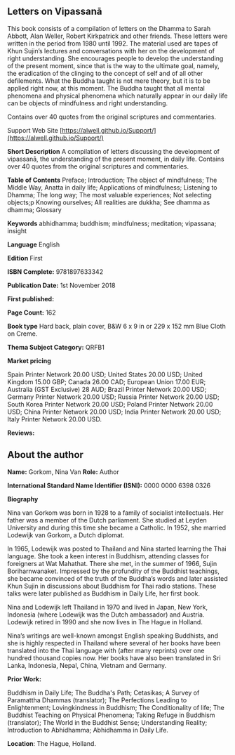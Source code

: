## Letters on Vipassanā

This book consists of a compilation of letters on the Dhamma to Sarah Abbott, Alan Weller, Robert Kirkpatrick and other friends. These letters were written in the period from 1980 until 1992. The material used are tapes of Khun Sujin’s lectures and conversations with her on the development of right understanding. She encourages people to develop the understanding of the present moment, since that is the way to the ultimate goal, namely, the eradication of the clinging to the concept of self and of all other defilements. What the Buddha taught is not mere theory, but it is to be applied right now, at this moment. The Buddha taught that all mental phenomena and physical phenomena which naturally appear in our daily life can be objects of mindfulness and right understanding.

Contains over 40 quotes from the original scriptures and commentaries.



 Support Web Site [https://alwell.github.io/Support/](https://alwell.github.io/Support/)

**Short Description** A compilation of letters discussing the development of vipassanā, the understanding of the present moment, in daily life. Contains over 40 quotes from the original scriptures and commentaries.  


**Table of Contents** Preface; Introduction; The object of mindfulness; The Middle Way, Anatta in daily life; Applications of mindfulness; Listening to Dhamma; The long way; The most valuable experiences; Not selecting objects;p Knowing ourselves; All realities are dukkha; See dhamma as dhamma; Glossary

**Keywords** abhidhamma; buddhism; mindfulness; meditation; vipassana; insight

**Language** English

**Edition** First

**ISBN Complete:** 9781897633342

**Publication Date:** 1st November 2018

**First published:** 

**Page Count:** 162

**Book type** Hard back, plain cover, B&W 6 x 9 in or 229 x 152 mm Blue Cloth on Creme.

**Thema Subject Category:** QRFB1

**Market pricing**

Spain Printer Network 	20.00 USD;
United States 	20.00 USD;
United Kingdom 	15.00 GBP;
Canada 	26.00 CAD;
European Union 	17.00 EUR;
Australia (GST Exclusive) 28 AUD;
Brazil Printer Network 	20.00 USD;
Germany Printer Network 20.00 USD;
Russia Printer Network 	20.00 USD;
South Korea Printer Network 	20.00 USD;
Poland Printer Network 	20.00 USD; 
China Printer Network 	20.00 USD; 
India Printer Network 	20.00 USD; 
Italy Printer Network 	20.00 USD. 

**Reviews:**

## About the author

**Name:** Gorkom, Nina Van 	**Role:** Author	

**International Standard Name Identifier (ISNI):** 0000 0000 6398 0326

**Biography**

Nina van Gorkom was born in 1928 to a family of socialist intellectuals. Her father was a member of the Dutch parliament. She studied at Leyden University and during this time she became a Catholic. In 1952, she married Lodewijk van Gorkom, a Dutch diplomat.

In 1965, Lodewijk was posted to Thailand and Nina started learning the Thai language. She took a keen interest in Buddhism, attending classes for foreigners at Wat Mahathat. There she met, in the summer of 1966, Sujin Boriharnwanaket. Impressed by the profundity of the Buddhist teachings, she became convinced of the truth of the Buddha’s words and later assisted Khun Sujin in discussions about Buddhism for Thai radio stations. These talks were later published as Buddhism in Daily Life, her first book.

Nina and Lodewijk left Thailand in 1970 and lived in Japan, New York, Indonesia (where Lodewijk was the Dutch ambassador) and Austria. Lodewijk retired in 1990 and she now lives in The Hague in Holland.

Nina’s writings are well-known amongst English speaking Buddhists, and she is highly respected in Thailand where several of her books have been translated into the Thai language with (after many reprints) over one hundred thousand copies now. Her books have also been translated in Sri Lanka, Indonesia, Nepal, China, Vietnam and Germany. 
 
**Prior Work:**

Buddhism in Daily Life; The Buddha's Path; Cetasikas; A Survey of Paramattha Dhammas (translator); The Perfections Leading to Enlightenment; Lovingkindness in Buddhism; The Conditionality of life; The Buddhist Teaching on Physical Phenomena; Taking Refuge in Buddhism (translator); The World in the Buddhist Sense; Understanding Reality; Introduction to Abhidhamma; Abhidhamma in Daily Life.
 
**Location**: The Hague, Holland.
